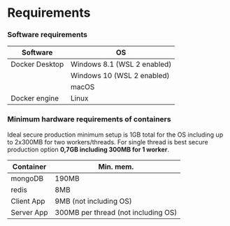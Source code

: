 # Requirements

### Software requirements

| Software       | OS                          |
| -------------- | --------------------------- |
| Docker Desktop | Windows 8.1 (WSL 2 enabled) |
|                | Windows 10 (WSL 2 enabled)  |
|                | macOS                       |
| Docker engine  | Linux                       |

### Minimum hardware requirements of containers

Ideal secure production minimum setup is 1GB total for the OS including up to 2x300MB for two workers/threads. For single thread is best secure production option **0,7GB including 300MB for 1 worker**.

| Container  | Min. mem.                           |
| ---------- | ----------------------------------- |
| mongoDB    | 190MB                               |
| redis      | 8MB                                 |
| Client App | 9MB (not including OS)              |
| Server App | 300MB per thread (not including OS) |
